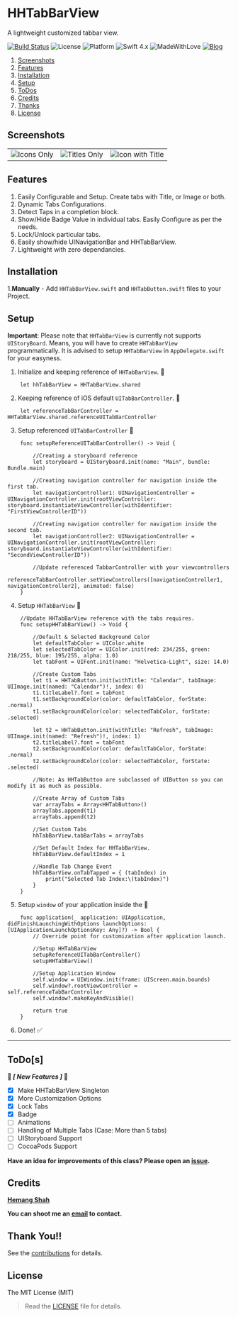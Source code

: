 # HHTabBarView
A lightweight customized tabbar view.

[![Build Status](https://travis-ci.org/hemangshah/HHTabBarView.svg?branch=master)](https://travis-ci.org/hemangshah/HHTabBarView)
![License](https://img.shields.io/badge/License-MIT-lightgrey.svg)
![Platform](https://img.shields.io/badge/Platforms-iOS-red.svg)
![Swift 4.x](https://img.shields.io/badge/Swift-4.x-blue.svg)
![MadeWithLove](https://img.shields.io/badge/Made%20with%20%E2%9D%A4-India-green.svg)
[![Blog](https://img.shields.io/badge/Blog-iKiwiTech.com-blue.svg)](http://www.ikiwitech.com)

1. [Screenshots](#screenshots)
2. [Features](#features)
3. [Installation](#installation)
4. [Setup](#setup)
5. [ToDos](#todos)
6. [Credits](#credits)
7. [Thanks](#thank-you)
8. [License](#license)

## Screenshots

<table>
<tr>
<td><img src = "https://github.com/hemangshah/HHTabBarView/blob/master/Screenshots/1.png" alt = "Icons Only"></td>
<td><img src = "https://github.com/hemangshah/HHTabBarView/blob/master/Screenshots/2.png" alt = "Titles Only"></td>
<td><img src = "https://github.com/hemangshah/HHTabBarView/blob/master/Screenshots/3.png" alt = "Icon with Title"></td>
</tr>
</table>

## Features

1. Easily Configurable and Setup. Create tabs with Title, or Image or both. 
2. Dynamic Tabs Configurations.
3. Detect Taps in a completion block.
4. Show/Hide Badge Value in individual tabs. Easily Configure as per the needs.
5. Lock/Unlock particular tabs.
6. Easily show/hide UINavigationBar and HHTabBarView.
7. Lightweight with zero dependancies.

## Installation

1.**Manually** - Add `HHTabBarView.swift` and `HHTabButton.swift` files to your Project. 

## Setup

**Important**: Please note that `HHTabBarView` is currently not supports `UIStoryBoard`. Means, you will have to create `HHTabBarView` programmatically. It is advised to setup `HHTabBarView` in `AppDelegate.swift` for your easyness.

1.  Initialize and keeping reference of `HHTabBarView`. 📌
````
    let hhTabBarView = HHTabBarView.shared
````

2.  Keeping reference of iOS default `UITabBarController`. 📌
````
    let referenceTabBarController = HHTabBarView.shared.referenceUITabBarController
````
    
3. Setup referenced `UITabBarController` 📌
````
    func setupReferenceUITabBarController() -> Void {
        
        //Creating a storyboard reference
        let storyboard = UIStoryboard.init(name: "Main", bundle: Bundle.main)
        
        //Creating navigation controller for navigation inside the first tab.
        let navigationController1: UINavigationController = UINavigationController.init(rootViewController: storyboard.instantiateViewController(withIdentifier: "FirstViewControllerID"))
        
        //Creating navigation controller for navigation inside the second tab.
        let navigationController2: UINavigationController = UINavigationController.init(rootViewController: storyboard.instantiateViewController(withIdentifier: "SecondViewControllerID"))
        
        //Update referenced TabbarController with your viewcontrollers
        referenceTabBarController.setViewControllers([navigationController1, navigationController2], animated: false)
    }
````    
    
4. Setup `HHTabBarView` 📌
````
    //Update HHTabBarView reference with the tabs requires.
    func setupHHTabBarView() -> Void {
        
        //Default & Selected Background Color
        let defaultTabColor = UIColor.white
        let selectedTabColor = UIColor.init(red: 234/255, green: 218/255, blue: 195/255, alpha: 1.0)
        let tabFont = UIFont.init(name: "Helvetica-Light", size: 14.0)
        
        //Create Custom Tabs
        let t1 = HHTabButton.init(withTitle: "Calendar", tabImage: UIImage.init(named: "Calendar")!, index: 0)
        t1.titleLabel?.font = tabFont
        t1.setBackgroundColor(color: defaultTabColor, forState: .normal)
        t1.setBackgroundColor(color: selectedTabColor, forState: .selected)
        
        let t2 = HHTabButton.init(withTitle: "Refresh", tabImage: UIImage.init(named: "Refresh")!, index: 1)
        t2.titleLabel?.font = tabFont
        t2.setBackgroundColor(color: defaultTabColor, forState: .normal)
        t2.setBackgroundColor(color: selectedTabColor, forState: .selected)
        
        //Note: As HHTabButton are subclassed of UIButton so you can modify it as much as possible.
        
        //Create Array of Custom Tabs
        var arrayTabs = Array<HHTabButton>()
        arrayTabs.append(t1)
        arrayTabs.append(t2)
        
        //Set Custom Tabs
        hhTabBarView.tabBarTabs = arrayTabs
        
        //Set Default Index for HHTabBarView.
        hhTabBarView.defaultIndex = 1
        
        //Handle Tab Change Event
        hhTabBarView.onTabTapped = { (tabIndex) in
            print("Selected Tab Index:\(tabIndex)")
        }
    }
````

5. Setup `window` of your application inside the 📌
````
    func application(_ application: UIApplication, didFinishLaunchingWithOptions launchOptions: [UIApplicationLaunchOptionsKey: Any]?) -> Bool {
        // Override point for customization after application launch.
        
        //Setup HHTabBarView
        setupReferenceUITabBarController()
        setupHHTabBarView()
        
        //Setup Application Window
        self.window = UIWindow.init(frame: UIScreen.main.bounds)
        self.window?.rootViewController = self.referenceTabBarController
        self.window?.makeKeyAndVisible()
        
        return true
    }
````

6. Done! ✅    

<hr>

## ToDo[s]

🎁<b><i> [ New Features ] </i></b>🎁

- [x] Make HHTabBarView Singleton
- [x] More Customization Options
- [x] Lock Tabs
- [x] Badge
- [ ] Animations
- [ ] Handling of Multiple Tabs (Case: More than 5 tabs)
- [ ] UIStoryboard Support
- [ ] CocoaPods Support

<b>Have an idea for improvements of this class?
Please open an [issue](https://github.com/hemangshah/HHTabBarView/issues/new).</b>
    
## Credits

<b>[Hemang Shah](https://about.me/hemang.shah)</b>

**You can shoot me an [email](http://www.google.com/recaptcha/mailhide/d?k=01IzGihUsyfigse2G9z80rBw==&c=vU7vyAaau8BctOAIJFwHVbKfgtIqQ4QLJaL73yhnB3k=) to contact.**
   
## Thank You!!

See the [contributions](https://github.com/hemangshah/HHTabBarView/blob/master/CONTRIBUTIONS.md) for details.

## License

The MIT License (MIT)

> Read the [LICENSE](https://github.com/hemangshah/HHTabBarView/blob/master/LICENSE) file for details.
